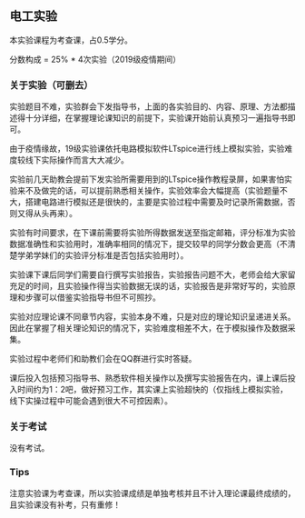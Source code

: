 ## 电工实验

本实验课程为考查课，占0.5学分。

分数构成 = 25% * 4次实验（2019级疫情期间）

### 关于实验（可删去）

实验题目不难，实验群会下发指导书，上面的各实验目的、内容、原理、方法都描述得十分详细，在掌握理论课知识的前提下，实验课开始前认真预习一遍指导书即可。

由于疫情缘故，19级实验课依托电路模拟软件LTspice进行线上模拟实验，实验难度较线下实际操作而言大大减少。

实验前几天助教会提前下发实验所需要用到的LTspice操作教程录屏，如果害怕实验来不及做完的话，可以提前熟悉相关操作，实验效率会大幅提高（实验题量不大，搭建电路进行模拟还是很快的，主要是实验过程中需要及时记录所需数据，否则又得从头再来）。

实验有时间要求，在下课前需要将实验所得数据发送至指定邮箱，评分标准为实验数据准确性和实验用时，准确率相同的情况下，提交较早的同学分数会更高（不清楚学弟学妹们的实验评分标准是否包括实验用时）。

实验课下课后同学们需要自行撰写实验报告，实验报告问题不大，老师会给大家留充足的时间，且实验操作得当实验数据无误的话，实验报告是非常好写的，实验原理和步骤可以借鉴实验指导书但不可照抄。

实验对应理论课不同章节内容，实验本身不难，只是对应的理论知识呈递进关系。因此在掌握了相关理论知识的情况下，实验难度相差不大，在于模拟操作及数据采集。

实验过程中老师们和助教们会在QQ群进行实时答疑。

课后投入包括预习指导书、熟悉软件相关操作以及撰写实验报告在内，课上课后投入时间约为1：2吧，做好预习工作，其实课上实验超快的（仅指线上模拟实验，线下实操过程中可能会遇到很大不可控因素）。

### 关于考试

没有考试。

### Tips

注意实验课为考查课，所以实验课成绩是单独考核并且不计入理论课最终成绩的，且实验课没有补考，只有重修！


